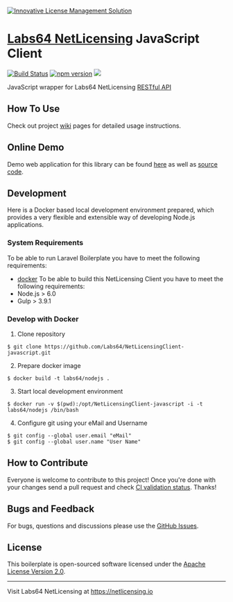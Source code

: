 <a href="https://netlicensing.io"><img src="https://netlicensing.io/img/netlicensing-stage-twitter.jpg" alt="Innovative License Management Solution"></a>

# [Labs64 NetLicensing](https://netlicensing.io) JavaScript Client

[![Build Status](https://travis-ci.org/Labs64/NetLicensingClient-javascript.svg?branch=master)](https://travis-ci.org/Labs64/NetLicensingClient-javascript)
[![npm version](https://badge.fury.io/js/netlicensing-client.svg)](https://badge.fury.io/js/netlicensing-client)
[![](https://data.jsdelivr.com/v1/package/npm/netlicensing-client/badge)](https://www.jsdelivr.com/package/npm/netlicensing-client)

JavaScript wrapper for Labs64 NetLicensing [RESTful API](http://l64.cc/nl10)

## How To Use

Check out project [wiki](https://github.com/Labs64/NetLicensingClient-javascript/wiki) pages for detailed usage instructions.

## Online Demo

Demo web application for this library can be found [here](http://io.labs64.com/NetLicensingClient-javascript/client-demo.html) as well as [source code](https://github.com/Labs64/NetLicensingClient-javascript/tree/master/docs).

## Development

Here is a Docker based local development environment prepared, which provides a very flexible and extensible way of developing Node.js applications.

### System Requirements
To be able to run Laravel Boilerplate you have to meet the following requirements:
* [docker](https://www.docker.com)
To be able to build this NetLicensing Client you have to meet the following requirements:
* Node.js > 6.0
* Gulp > 3.9.1

### Develop with Docker

1. Clone repository
```
$ git clone https://github.com/Labs64/NetLicensingClient-javascript.git
```

2. Prepare docker image
```
$ docker build -t labs64/nodejs .
```

3. Start local development environment
```
$ docker run -v $(pwd):/opt/NetLicensingClient-javascript -i -t labs64/nodejs /bin/bash
```

4. Configure git using your eMail and Username
```
$ git config --global user.email "eMail"
$ git config --global user.name "User Name"
```

## How to Contribute

Everyone is welcome to contribute to this project!
Once you're done with your changes send a pull request and check [CI validation status](https://travis-ci.org/Labs64/NetLicensingClient-javascript).
Thanks!

## Bugs and Feedback

For bugs, questions and discussions please use the [GitHub Issues](https://github.com/Labs64/NetLicensingClient-javascript/issues).

## License

This boilerplate is open-sourced software licensed under the [Apache License Version 2.0](LICENSE).

---

Visit Labs64 NetLicensing at https://netlicensing.io
